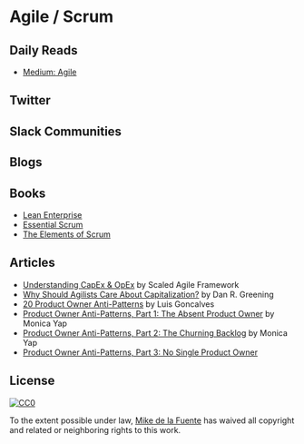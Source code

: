 
# Agile / Scrum
## Daily Reads
- [Medium: Agile](https://medium.com/tag/agile/latest)

## Twitter

## Slack Communities

## Blogs

## Books
- [Lean Enterprise]()
- [Essential Scrum]()
- [The Elements of Scrum]()

## Articles
- [Understanding CapEx & OpEx](http://www.scaledagileframework.com/capex-and-opex/) by Scaled Agile Framework
- [Why Should Agilists Care About Capitalization?](https://www.infoq.com/articles/agile-capitalization) by Dan R. Greening
- [20 Product Owner Anti-Patterns](https://luis-goncalves.com/product-owner-antipatterns/) by Luis Goncalves
- [Product Owner Anti-Patterns, Part 1: The Absent Product Owner](http://www.solutionsiq.com/product-owner-anti-patterns-part-1-the-absent-product-owner/) by Monica Yap
- [Product Owner Anti-Patterns, Part 2: The Churning Backlog](http://www.solutionsiq.com/product-owner-anti-patterns-part-2-the-churning-backlog/) by Monica Yap
- [Product Owner Anti-Patterns, Part 3: No Single Product Owner](http://www.solutionsiq.com/product-owner-anti-patterns-part-3-no-single-product-owner/)

## License

[![CC0](https://mirrors.creativecommons.org/presskit/buttons/88x31/svg/cc-zero.svg)](https://creativecommons.org/publicdomain/zero/1.0/)

To the extent possible under law, [Mike de la Fuente](http://twitter.highfiveboom.com) has waived all copyright and related or neighboring rights to this work.
